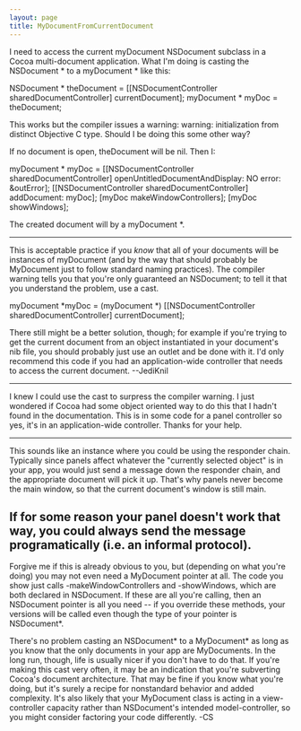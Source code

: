 ```yaml
---
layout: page
title: MyDocumentFromCurrentDocument
---
```


I need to access the current myDocument NSDocument subclass in a Cocoa multi-document application. What I'm doing is casting the NSDocument * to a myDocument * like this:

    
NSDocument * theDocument = [[NSDocumentController sharedDocumentController] currentDocument];
myDocument * myDoc = theDocument;


This works but the compiler issues a warning: warning: initialization from distinct Objective C type. Should I be doing this some other way?

If no document is open, theDocument will be nil. Then I:

    
myDocument * myDoc = [[NSDocumentController sharedDocumentController] openUntitledDocumentAndDisplay: NO error: &outError];
[[NSDocumentController sharedDocumentController] addDocument: myDoc];
[myDoc makeWindowControllers];
[myDoc showWindows];


The created document will by a myDocument *.

----
This is acceptable practice if you *know* that all of your documents will be instances of myDocument (and by the way that should probably be M<nowiki/>yDocument just to follow standard naming practices). The compiler warning tells you that you're only guaranteed an NSDocument; to tell it that you understand the problem, use a cast.

    
myDocument *myDoc = (myDocument *) [[NSDocumentController sharedDocumentController] currentDocument];

There still might be a better solution, though; for example if you're trying to get the current document from an object instantiated in your document's nib file, you should probably just use an outlet and be done with it. I'd only recommend this code if you had an application-wide controller that needs to access the current document. --JediKnil

----
I knew I could use the cast to surpress the compiler warning. I just wondered if Cocoa had some object oriented way to do this that I hadn't found in the documentation. This is in some code for a panel controller so yes, it's in an application-wide controller.  Thanks for your help.

----
This sounds like an instance where you could be using the responder chain.  Typically since panels affect whatever the "currently selected object" is in your app, you would just send a message down the responder chain, and the appropriate document will pick it up.  That's why panels never become the main window, so that the current document's window is still main.

If for some reason your panel doesn't work that way, you could always send the message programatically (i.e. an informal protocol).
----
Forgive me if this is already obvious to you, but (depending on what you're doing) you may not even need a MyDocument pointer at all. The code you show just calls -makeWindowControllers and -showWindows, which are both declared in NSDocument. If these are all you're calling, then an NSDocument pointer is all you need -- if you override these methods, your versions will be called even though the type of your pointer is NSDocument*.

There's no problem casting an NSDocument* to a MyDocument* as long as you know that the only documents in your app are MyDocuments. In the long run, though, life is usually nicer if you don't have to do that. If you're making this cast very often, it may be an indication that you're subverting Cocoa's document architecture. That may be fine if you know what you're doing, but it's surely a recipe for nonstandard behavior and added complexity. It's also likely that your MyDocument class is acting in a view-controller capacity rather than NSDocument's intended model-controller, so you might consider factoring your code differently. -CS

